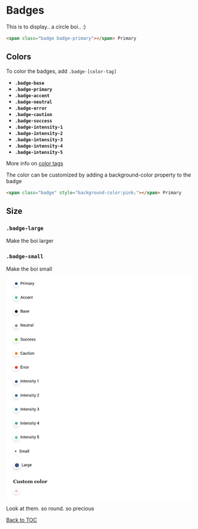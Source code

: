 # Badges

This is to display.. a circle boi.. :)

```html
<span class="badge badge-primary"></span> Primary 
```


## Colors

To color the badges, add `.badge-[color-tag]`

*	**`.badge-base`**
*	**`.badge-primary`**
*	**`.badge-accent`**
*	**`.badge-neutral`**
*	**`.badge-error`**
*	**`.badge-caution`**
*	**`.badge-success`**
*	**`.badge-intensity-1`**
*	**`.badge-intensity-2`**
*	**`.badge-intensity-3`**
*	**`.badge-intensity-4`**
*	**`.badge-intensity-5`**

More info on [color tags](../scaffolding/colors.md#color-tags)

The color can be customized by adding a background-color property to the badge

```html
<span class="badge" style="background-color:pink;"></span> Primary 
```

## Size

### **`.badge-large`**

Make the boi larger

### **`.badge-small`**

Make the boi small

![](../../images/badge.png)

Look at them. so round. so precious



[Back to TOC](../../../readme.md)